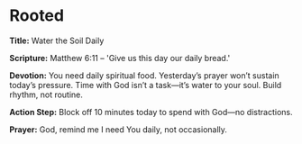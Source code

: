 # Rooted

**Title:** Water the Soil Daily

**Scripture:** Matthew 6:11 – 'Give us this day our daily bread.'

**Devotion:**
You need daily spiritual food. Yesterday’s prayer won’t sustain today’s pressure. Time with God isn’t a task—it’s water to your soul. Build rhythm, not routine.

**Action Step:** Block off 10 minutes today to spend with God—no distractions.

**Prayer:**
God, remind me I need You daily, not occasionally.
